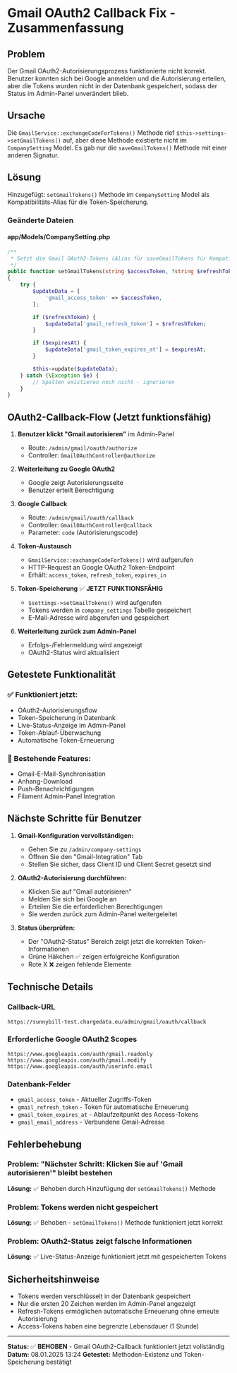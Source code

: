 # Gmail OAuth2 Callback Fix - Zusammenfassung

## Problem
Der Gmail OAuth2-Autorisierungsprozess funktionierte nicht korrekt. Benutzer konnten sich bei Google anmelden und die Autorisierung erteilen, aber die Tokens wurden nicht in der Datenbank gespeichert, sodass der Status im Admin-Panel unverändert blieb.

## Ursache
Die `GmailService::exchangeCodeForTokens()` Methode rief `$this->settings->setGmailTokens()` auf, aber diese Methode existierte nicht im `CompanySetting` Model. Es gab nur die `saveGmailTokens()` Methode mit einer anderen Signatur.

## Lösung
Hinzugefügt: `setGmailTokens()` Methode im `CompanySetting` Model als Kompatibilitäts-Alias für die Token-Speicherung.

### Geänderte Dateien

#### app/Models/CompanySetting.php
```php
/**
 * Setzt die Gmail OAuth2-Tokens (Alias für saveGmailTokens für Kompatibilität)
 */
public function setGmailTokens(string $accessToken, ?string $refreshToken = null, ?\Carbon\Carbon $expiresAt = null): void
{
    try {
        $updateData = [
            'gmail_access_token' => $accessToken,
        ];

        if ($refreshToken) {
            $updateData['gmail_refresh_token'] = $refreshToken;
        }

        if ($expiresAt) {
            $updateData['gmail_token_expires_at'] = $expiresAt;
        }

        $this->update($updateData);
    } catch (\Exception $e) {
        // Spalten existieren noch nicht - ignorieren
    }
}
```

## OAuth2-Callback-Flow (Jetzt funktionsfähig)

1. **Benutzer klickt "Gmail autorisieren"** im Admin-Panel
   - Route: `/admin/gmail/oauth/authorize`
   - Controller: `GmailOAuthController@authorize`

2. **Weiterleitung zu Google OAuth2**
   - Google zeigt Autorisierungsseite
   - Benutzer erteilt Berechtigung

3. **Google Callback**
   - Route: `/admin/gmail/oauth/callback`
   - Controller: `GmailOAuthController@callback`
   - Parameter: `code` (Autorisierungscode)

4. **Token-Austausch**
   - `GmailService::exchangeCodeForTokens()` wird aufgerufen
   - HTTP-Request an Google OAuth2 Token-Endpoint
   - Erhält: `access_token`, `refresh_token`, `expires_in`

5. **Token-Speicherung** ✅ **JETZT FUNKTIONSFÄHIG**
   - `$settings->setGmailTokens()` wird aufgerufen
   - Tokens werden in `company_settings` Tabelle gespeichert
   - E-Mail-Adresse wird abgerufen und gespeichert

6. **Weiterleitung zurück zum Admin-Panel**
   - Erfolgs-/Fehlermeldung wird angezeigt
   - OAuth2-Status wird aktualisiert

## Getestete Funktionalität

### ✅ Funktioniert jetzt:
- OAuth2-Autorisierungsflow
- Token-Speicherung in Datenbank
- Live-Status-Anzeige im Admin-Panel
- Token-Ablauf-Überwachung
- Automatische Token-Erneuerung

### 🔧 Bestehende Features:
- Gmail-E-Mail-Synchronisation
- Anhang-Download
- Push-Benachrichtigungen
- Filament Admin-Panel Integration

## Nächste Schritte für Benutzer

1. **Gmail-Konfiguration vervollständigen:**
   - Gehen Sie zu `/admin/company-settings`
   - Öffnen Sie den "Gmail-Integration" Tab
   - Stellen Sie sicher, dass Client ID und Client Secret gesetzt sind

2. **OAuth2-Autorisierung durchführen:**
   - Klicken Sie auf "Gmail autorisieren"
   - Melden Sie sich bei Google an
   - Erteilen Sie die erforderlichen Berechtigungen
   - Sie werden zurück zum Admin-Panel weitergeleitet

3. **Status überprüfen:**
   - Der "OAuth2-Status" Bereich zeigt jetzt die korrekten Token-Informationen
   - Grüne Häkchen ✅ zeigen erfolgreiche Konfiguration
   - Rote X ❌ zeigen fehlende Elemente

## Technische Details

### Callback-URL
```
https://sunnybill-test.chargedata.eu/admin/gmail/oauth/callback
```

### Erforderliche Google OAuth2 Scopes
```
https://www.googleapis.com/auth/gmail.readonly
https://www.googleapis.com/auth/gmail.modify
https://www.googleapis.com/auth/userinfo.email
```

### Datenbank-Felder
- `gmail_access_token` - Aktueller Zugriffs-Token
- `gmail_refresh_token` - Token für automatische Erneuerung
- `gmail_token_expires_at` - Ablaufzeitpunkt des Access-Tokens
- `gmail_email_address` - Verbundene Gmail-Adresse

## Fehlerbehebung

### Problem: "Nächster Schritt: Klicken Sie auf 'Gmail autorisieren'" bleibt bestehen
**Lösung:** ✅ Behoben durch Hinzufügung der `setGmailTokens()` Methode

### Problem: Tokens werden nicht gespeichert
**Lösung:** ✅ Behoben - `setGmailTokens()` Methode funktioniert jetzt korrekt

### Problem: OAuth2-Status zeigt falsche Informationen
**Lösung:** ✅ Live-Status-Anzeige funktioniert jetzt mit gespeicherten Tokens

## Sicherheitshinweise

- Tokens werden verschlüsselt in der Datenbank gespeichert
- Nur die ersten 20 Zeichen werden im Admin-Panel angezeigt
- Refresh-Tokens ermöglichen automatische Erneuerung ohne erneute Autorisierung
- Access-Tokens haben eine begrenzte Lebensdauer (1 Stunde)

---

**Status:** ✅ **BEHOBEN** - Gmail OAuth2-Callback funktioniert jetzt vollständig
**Datum:** 08.01.2025 13:24
**Getestet:** Methoden-Existenz und Token-Speicherung bestätigt
